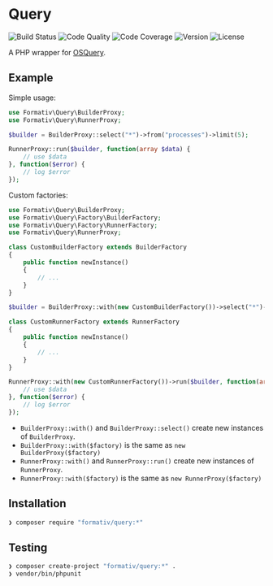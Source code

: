 # Query

![Build Status](http://img.shields.io/travis/formativ/query.svg?style=flat-square)
![Code Quality](http://img.shields.io/scrutinizer/g/formativ/query.svg?style=flat-square)
![Code Coverage](http://img.shields.io/scrutinizer/coverage/g/formativ/query.svg?style=flat-square)
![Version](http://img.shields.io/packagist/v/formativ/query.svg?style=flat-square)
![License](http://img.shields.io/packagist/l/formativ/query.svg?style=flat-square)

A PHP wrapper for [OSQuery](http://osquery.io).

## Example

Simple usage:

```php
use Formativ\Query\BuilderProxy;
use Formativ\Query\RunnerProxy;

$builder = BuilderProxy::select("*")->from("processes")->limit(5);

RunnerProxy::run($builder, function(array $data) {
    // use $data
}, function($error) {
    // log $error
});
```

Custom factories:

```php
use Formativ\Query\BuilderProxy;
use Formativ\Query\Factory\BuilderFactory;
use Formativ\Query\Factory\RunnerFactory;
use Formativ\Query\RunnerProxy;

class CustomBuilderFactory extends BuilderFactory
{
    public function newInstance()
    {
        // ...
    }
}

$builder = BuilderProxy::with(new CustomBuilderFactory())->select("*")->from("processes")->limit(5);

class CustomRunnerFactory extends RunnerFactory
{
    public function newInstance()
    {
        // ...
    }
}

RunnerProxy::with(new CustomRunnerFactory())->run($builder, function(array $data) {
    // use $data
}, function($error) {
    // log $error
});
```

- `BuilderProxy::with()` and `BuilderProxy::select()` create new instances of `BuilderProxy`.
- `BuilderProxy::with($factory)` is the same as `new BuilderProxy($factory)`
- `RunnerProxy::with()` and `RunnerProxy::run()` create new instances of `RunnerProxy`.
- `RunnerProxy::with($factory)` is the same as `new RunnerProxy($factory)`

## Installation

```sh
❯ composer require "formativ/query:*"
```

## Testing

```sh
❯ composer create-project "formativ/query:*" .
❯ vendor/bin/phpunit
```
